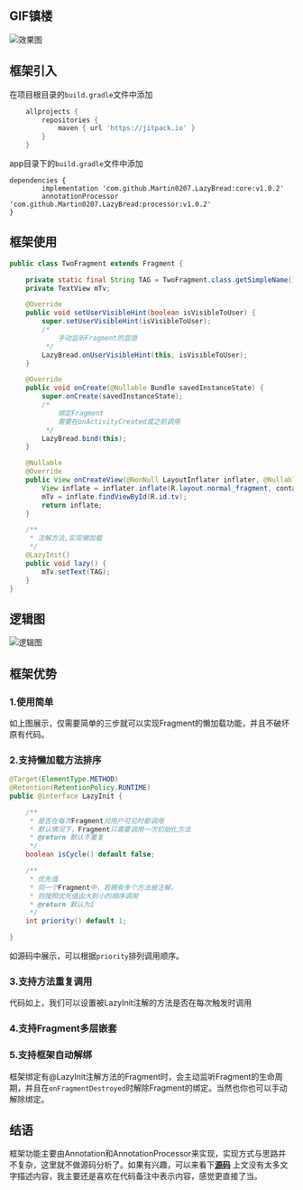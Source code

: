 ## GIF镇楼
![效果图][1]

## 框架引入

在项目根目录的`build.gradle`文件中添加
```gradle
	allprojects {
		repositories {
			maven { url 'https://jitpack.io' }
		}
	}
```

app目录下的`build.gradle`文件中添加
```
dependencies {
        implementation 'com.github.Martin0207.LazyBread:core:v1.0.2'
        annotationProcessor 'com.github.Martin0207.LazyBread:processor:v1.0.2'
}
```

## 框架使用
```java
public class TwoFragment extends Fragment {

    private static final String TAG = TwoFragment.class.getSimpleName();
    private TextView mTv;

    @Override
    public void setUserVisibleHint(boolean isVisibleToUser) {
        super.setUserVisibleHint(isVisibleToUser);
        /*
            手动监听Fragment的显隐
         */
        LazyBread.onUserVisibleHint(this, isVisibleToUser);
    }

    @Override
    public void onCreate(@Nullable Bundle savedInstanceState) {
        super.onCreate(savedInstanceState);
        /*
            绑定Fragment
            需要在onActivityCreated或之前调用
         */
        LazyBread.bind(this);
    }

    @Nullable
    @Override
    public View onCreateView(@NonNull LayoutInflater inflater, @Nullable ViewGroup container, @Nullable Bundle savedInstanceState) {
        View inflate = inflater.inflate(R.layout.normal_fragment, container, false);
        mTv = inflate.findViewById(R.id.tv);
        return inflate;
    }

    /**
     * 注解方法,实现懒加载
     */
    @LazyInit()
    public void lazy() {
        mTv.setText(TAG);
    }
}
```

## 逻辑图

![逻辑图][2]

## 框架优势

### 1.使用简单

如上图展示，仅需要简单的三步就可以实现Fragment的懒加载功能，并且不破坏原有代码。

### 2.支持懒加载方法排序

```java
@Target(ElementType.METHOD)
@Retention(RetentionPolicy.RUNTIME)
public @interface LazyInit {

    /**
     * 是否在每次Fragment对用户可见时都调用
     * 默认情况下，Fragment只需要调用一次初始化方法
     * @return 默认不重复
     */
    boolean isCycle() default false;

    /**
     * 优先值
     * 同一个Fragment中，若拥有多个方法被注解，
     * 则按照优先值由大到小的顺序调用
     * @return 默认为1
     */
    int priority() default 1;

}
```
如源码中展示，可以根据`priority`排列调用顺序。

### 3.支持方法重复调用

代码如上，我们可以设置被LazyInit注解的方法是否在每次触发时调用

### 4.支持Fragment多层嵌套

### 5.支持框架自动解绑

框架绑定有@LazyInit注解方法的Fragment时，会主动监听Fragment的生命周期，并且在`onFragmentDestroyed`时解除Fragment的绑定。当然也你也可以手动解除绑定。

## 结语

框架功能主要由Annotation和AnnotationProcessor来实现，实现方式与思路并不复杂，这里就不做源码分析了。如果有兴趣，可以来看下[**源码**][3]
上文没有太多文字描述内容，我主要还是喜欢在代码备注中表示内容，感觉更直接了当。


  [1]: https://upload-images.jianshu.io/upload_images/4025850-257c4522e64d4a90.gif?imageMogr2/auto-orient/strip
  [2]: https://upload-images.jianshu.io/upload_images/4025850-b7f1a7dbd952721d.png?imageMogr2/auto-orient/strip%7CimageView2/2/w/1240
  [3]: https://github.com/Martin0207/LazyBread
